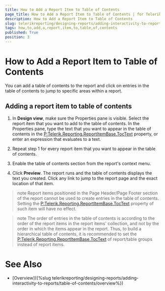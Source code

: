 ```yaml
---
title: How to Add a Report Item to Table of Contents
page_title: How to Add a Report Item to Table of Contents | for Telerik Reporting Documentation
description: How to Add a Report Item to Table of Contents
slug: telerikreporting/designing-reports/adding-interactivity-to-reports/table-of-contents/how-to-add-a-report-item-to-table-of-contents
tags: how,to,add,a,report,item,to,table,of,contents
published: True
position: 3
---
```


# How to Add a Report Item to Table of Contents



You can add a table of contents to the report and click on entries in the table of contents to jump
        to specific areas within a report.
      

## Adding a report item to table of contents

1. In __Design view__, make sure the Properties pane is visible. Select the report item that you want to add to the table of contents. In the Properties
              pane, type the text that you want to appear in the table of contents in the [P:Telerik.Reporting.ReportItemBase.TocText]() 
              property, or enter an expression that evaluates to a text.
            

1. Repeat step 1 for every report item that you want to appear in the table of contents.

1. Enable the table of contents section from the report's context menu.

1. Click __Preview__. The report runs and the table of contents displays the text you created. Click any link to
              jump to the report page and the exact location of that item.
            

>note Report items positioned in the Page Header/Page Footer section of the report cannot be used to create entries in the table of contents.            Setting the [P:Telerik.Reporting.ReportItemBase.TocText]() property of such item will have no effect.          


>note The order of entries in the table of contents is according to the order of the report items in the report items' collection, and not            by the order in which the items appear in the report.            Thus, to build a hierarchical table of contents, it is recommended to set the [P:Telerik.Reporting.ReportItemBase.TocText]()            of report/table groups instead of report items.          


# See Also


 * [Overview]({%slug telerikreporting/designing-reports/adding-interactivity-to-reports/table-of-contents/overview%})
